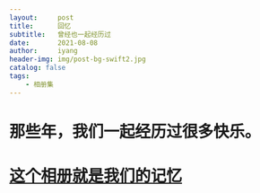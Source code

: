 ```yaml
---
layout:     post
title:      回忆
subtitle:   曾经也一起经历过
date:       2021-08-08
author:     iyang
header-img: img/post-bg-swift2.jpg
catalog: false
tags:
    - 相册集
---
```


# 那些年，我们一起经历过很多快乐。

# [这个相册就是我们的记忆](/electronic-photo/index.html)
